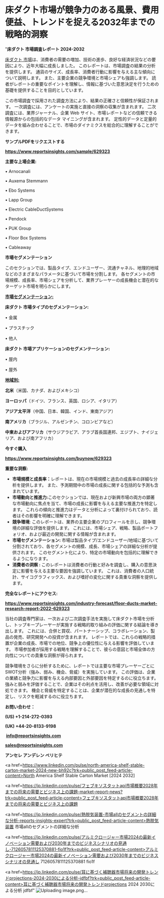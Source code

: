 # 床ダクト市場が競争力のある風景、費用便益、トレンドを捉える2032年までの戦略的洞察

"<strong>床ダクト 市場調査レポート 2024-2032</strong>

<a href=https://www.reportsinsights.com/sample/629323>床ダクト 市場</a>は、消費者の需要の増加、技術の進歩、良好な経済状況などの要因により、近年大幅に成長しました。 このレポートは、市場調査の結果の分析を提供します。 通貨のサイズ、成長率、消費者行動に影響を与える主な傾向について説明します。 また、主要企業の競争環境と市場シェアも強調します。 読者がレポートの重要なポイントを理解し、情報に基づいた意思決定を行うための基礎を提供することを目的としています。

この市場調査で採用された調査方法により、結果の正確さと信頼性が保証されます。 一次調査には、アンケートの実施と直接の洞察の収集が含まれます。 二次調査には、業界ジャーナル、企業 Web サイト、市場レポートなどの信頼できる情報源からの包括的なデータ マイニングが含まれます。 定性的データと定量的データを組み合わせることで、市場のダイナミクスを総合的に理解することができます。

<strong><b>サンプルPDFをリクエストする</b></strong>

<a href=https://www.reportsinsights.com/sample/629323><strong><u>https://www.reportsinsights.com/sample/629323</u></strong></a>

<strong>主要な上場企業:</strong>

• Arnocanali

• Auxema Stemmann

• Ebo Systems

• Lapp Group

• Electric CableDuctSystems

• Pendock

• PUK Group

• Floor Box Systems

• Cableaway

<strong>市場セグメンテーション</strong>

このセクションでは、製品タイプ、エンドユーザー、流通チャネル、地理的地域などのさまざまなパラメータに基づいて市場を分割します。 各セグメントの市場規模、成長率、市場シェアを分析して、業界プレーヤーの成長機会と潜在的なターゲット市場を明らかにします。

<strong><u>市場セグメンテーション</u></strong><strong><u>:</u></strong>

<strong>床ダクト 市場タイプのセグメンテーション:</strong>

• 金属

• プラスチック

• 他人

<strong>床ダクト 市場アプリケーションのセグメンテーション:</strong>

• 屋内

• 屋外

<strong><u>地域別</u></strong><strong><u>:</u></strong>

<strong>北米</strong>（米国、カナダ、およびメキシコ）

<strong>ヨーロッパ</strong>（ドイツ、フランス、英国、ロシア、イタリア）

<strong>アジア太平洋</strong>（中国、日本、韓国、インド、東南アジア）

<strong>南アメリカ</strong>（ブラジル、アルゼンチン、コロンビアなど）

<strong>中東およびアフリカ</strong>（サウジアラビア、アラブ首長国連邦、エジプト、ナイジェリア、および南アフリカ）

<strong>今すぐ購入</strong>

<a href=https://www.reportsinsights.com/buynow/629323><strong><u>https://www.reportsinsights.com/buynow/629323</u></strong></a>

<strong>重要な洞察:</strong>
<ul>
  <li><strong>市場規模と成長率：</strong>レポートは、現在の市場規模と過去の成長率の詳細な分析を提供します。 また、予測期間中の市場の成長に関する包括的な予測も含まれています。</li>
  <li><strong>市場動向と推進力:</strong>このセクションでは、現在および新興市場の両方の顕著な市場動向に焦点を当て、市場の成長に影響を与える主要な推進力を特定します。 これらの傾向と推進力はデータと分析によって裏付けられており、読者はその影響を明確に理解できます。</li>
  <li><strong>競争環境</strong>: このレポートは、業界の主要企業のプロフィールを示し、競争環境の詳細な評価を提供します。 これには、市場シェア、戦略、製品ポートフォリオ、および最近の開発に関する情報が含まれます。</li>
  <li><strong>市場セグメンテーション: </strong>市場は製品タイプ/エンドユーザー/地域に基づいて分割されており、各セグメントの規模、成長、市場シェアの詳細な分析が提供されます。 このセグメント化により、特定の市場動向を包括的に理解できるようになります。</li>
  <li><strong>消費者の洞察 : </strong>このレポートは消費者の行動と好みを調査し、購入の意思決定に影響を与える主要な要因を強調しています。 これは、消費者の人口統計、サイコグラフィックス、および嗜好の変化に関する貴重な洞察を提供します。</li>
</ul>
<strong>完全なレポートにアクセス:</strong>

<a href=https://www.reportsinsights.com/industry-forecast/floor-ducts-market-research-report-2022-629323><strong><u><b>https://www.reportsinsights.com/industry-forecast/floor-ducts-market-research-report-2022-629323</b></u></strong></a>

当社の調査専門家は、一次および二次調査手法を実施して床ダクト市場を分析し、トップキープレーヤーが実施する戦略的取り組みの評価に関する結論を導き出します。 これには、合併と買収、パートナーシップ、コラボレーション、製品の発売、研究開発への投資が含まれます。 レポートでは、これらの戦略的措置が企業の成長、市場での地位、競争上の優位性に与える影響を評価しています。 市場参加者が採用する戦略を理解することで、彼らの意図と市場全体の方向性についての貴重な洞察が得られます。

競争環境をさらに分析するために、レポートでは主要な市場プレーヤーごとにSWOT分析（強み、弱み、機会、脅威）を実施しています。 この評価は、企業の業績と競争力に影響を与える内部要因と外部要因を特定するのに役立ちます。 強みと弱みを評価することで、企業はその利点を活用し、改善が必要な領域に対処できます。 機会と脅威を特定することは、企業が潜在的な成長の見通しを特定し、リスクを軽減するのに役立ちます。

<strong>お問い合わせ：</strong>

<strong>(US) +1-214-272-0393</strong>

<strong>(UK) +44-20-8133-9198</strong>

<strong> </strong><a href=info@reportsinsights.com><strong><u>info@reportsinsights.com</u></strong></a>

<a href=sales@reportsinsights.com><strong><u>sales@reportsinsights.com</u></strong></a>

<strong>アンセレ アンデレン ベリヒテ</strong>

<a href=https://www.linkedin.com/pulse/north-america-shelf-stable-carton-market-2024-new-bh92c?trk=public_post_feed-article-content>North America Shelf Stable Carton Market [2024 2032]</a>

<a href=https://jp.linkedin.com/pulse/フェブキソスタットapi市場概要2028年までの将来の需要とビジネス上の課題-market-report-news?trk=public_post_feed-article-content>フェブキソスタットapi市場概要2028年までの将来の需要とビジネス上の課題</a>

<a href=https://jp.linkedin.com/pulse/熱脱気装置-市場allのセグメントの詳細な分析-reports-insights-expert?trk=public_post_feed-article-content>熱脱気装置 市場allのセグメントの詳細な分析</a>

<a href=https://jp.linkedin.com/pulse/アルミクロージャー市場2024の最新イノベーション需要および2030年までのビジネスシナリオの見通し-7126057811125370881-fio1f?trk=public_post_feed-article-content>アルミクロージャー市場2024の最新イノベーション需要および2030年までのビジネスシナリオの見通し 7126057811125370881 fio1f</a>

<a href=https://jp.linkedin.com/pulse/耳に基づく補聴器市場将来の開発トレンドprojections-2024-2030による分析-jdfbf?trk=public_post_feed-article-content>耳に基づく補聴器市場将来の開発トレンドprojections 2024 2030による分析 jdfbf</a>"
![Uploading image.png…]()
